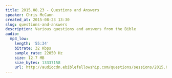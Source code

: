 ```yaml
---
title: 2015.08.23 - Questions and Answers
speaker: Chris McCann
created_at: 2015-08-23 13:30
slug: questions-and-answers
description: Various questions and answers from the Bible
audio:
  mp3_low:
    length: '55:34'
    bitrate: 32 Kbps
    sample_rate: 22050 Hz
    size: 12.7 MB
    size_bytes: 13337158
    url: http://audiocdn.ebiblefellowship.com/questions/sessions/2015.08.23_McCann_-_Questions_and_Answers.mp3
---
```

